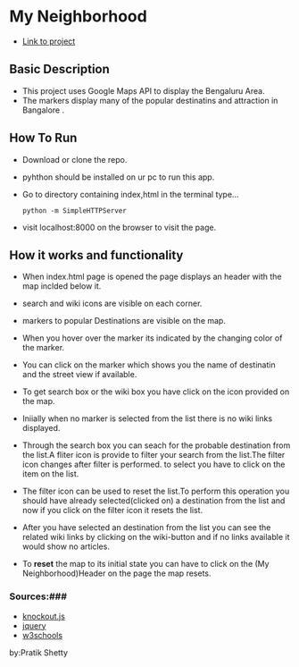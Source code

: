 # My Neighborhood  #
- [Link to project](https://pratiks14.github.io)

## Basic Description ##
- This project uses Google Maps API to display the Bengaluru Area.
- The markers display many of the popular destinatins and attraction in Bangalore .

## How To Run ##
- Download or clone the repo.
- pyhthon should be installed on ur pc to run this app.
- Go to directory containing index,html in the terminal type...

    ```python -m SimpleHTTPServer```

- visit localhost:8000 on the browser to visit the page.


## How it works and functionality
-  When index.html page is opened the page displays an header with the map inclded below it.

- search and wiki icons are visible on each corner.


- markers to popular Destinations are visible on
the map.

- When you hover over the marker its indicated by the changing color of the marker.

- You can click on the marker which shows you the name of destinatin and the street view if available.

- To get search box or the wiki box you have click on the icon provided on the map.

- Iniially when no marker is selected from the list there is no wiki links displayed.

- Through the search box you can seach for the probable destination from the list.A fliter icon is provide to filter your search from the list.The filter icon changes after filter is performed.
to select you have to click on the item on the list.

- The filter icon can be used to reset the list.To perform this operation you should have already selected(clicked on) a destination from the list and now if you click on the filter icon it resets the list.

- After you have selected an destination from the list you can see the related wiki links by clicking on the wiki-button and if no links available it would show no articles.

- To **reset** the map to its initial state you can have to click on the (My Neighborhood)Header on the page the map resets.


### Sources:###
- [knockout.js](http://knockoutjs.com/documentation/introduction.html)
- [jquery](http://api.jquery.com/)
- [w3schools](http://www.w3schools.com/)

by:Pratik Shetty
